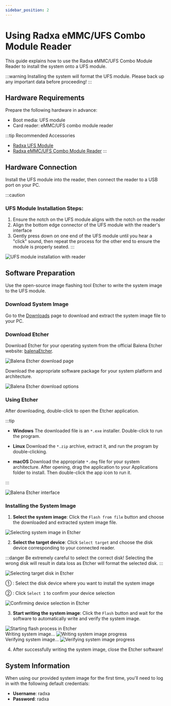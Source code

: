```yaml
---
sidebar_position: 2
---
```


# Using Radxa eMMC/UFS Combo Module Reader

This guide explains how to use the Radxa eMMC/UFS Combo Module Reader to install the system onto a UFS module.

:::warning
Installing the system will format the UFS module. Please back up any important data before proceeding!
:::

## Hardware Requirements

Prepare the following hardware in advance:

- Boot media: UFS module
- Card reader: eMMC/UFS combo module reader

:::tip Recommended Accessories

- [Radxa UFS Module](https://radxa.com/products/accessories/ufs-module)
- [Radxa eMMC/UFS Combo Module Reader](https://radxa.com/products/accessories/emmc-ufs-module-reader)
  :::

## Hardware Connection

Install the UFS module into the reader, then connect the reader to a USB port on your PC.

:::caution

### UFS Module Installation Steps:

1. Ensure the notch on the UFS module aligns with the notch on the reader
2. Align the bottom edge connector of the UFS module with the reader's interface
3. Gently press down on one end of the UFS module until you hear a "click" sound, then repeat the process for the other end to ensure the module is properly seated.
   :::

<div style={{textAlign: 'center'}}>
  <img src="/en/img/cubie/a7a/a7a-ufs-reader.webp" style={{width: '100%', maxWidth: '1200px'}} alt="UFS module installation with reader" />
</div>

## Software Preparation

Use the open-source image flashing tool Etcher to write the system image to the UFS module.

### Download System Image

Go to the [Downloads](../../../download) page to download and extract the system image file to your PC.

### Download Etcher

Download Etcher for your operating system from the official Balena Etcher website: [balenaEtcher](https://etcher.balena.io).

<div style={{textAlign: 'center'}}>
<img src="/en/img/rock4/4d/down-etcher-01.webp" style={{width: '100%', maxWidth: '1200px'}} alt="Balena Etcher download page" />
</div>

Download the appropriate software package for your system platform and architecture.

<div style={{textAlign: 'center'}}>
<img src="/en/img/rock4/4d/down-etcher-02.webp" style={{width: '100%', maxWidth: '1200px'}} alt="Balena Etcher download options" />
</div>

### Using Etcher

After downloading, double-click to open the Etcher application.

:::tip

- **Windows**
  The downloaded file is an `*.exe` installer. Double-click to run the program.

- **Linux**
  Download the `*.zip` archive, extract it, and run the program by double-clicking.

- **macOS**
  Download the appropriate `*.dmg` file for your system architecture. After opening, drag the application to your Applications folder to install. Then double-click the app icon to run it.

:::

<div style={{textAlign: 'center'}}>
  <img src="/en/img/rock4/4d/down-etcher-00.webp" style={{width: '100%', maxWidth: '1200px'}} alt="Balena Etcher interface" />
</div>

### Installing the System Image

1. **Select the system image**: Click the `Flash from file` button and choose the downloaded and extracted system image file.

<div style={{textAlign: 'center'}}>
  <img src="/en/img/rock4/4d/etcher-01.webp" style={{width: '100%', maxWidth: '1200px'}} alt="Selecting system image in Etcher" />
</div>

2. **Select the target device**: Click `Select target` and choose the disk device corresponding to your connected reader.

:::danger
Be extremely careful to select the correct disk! Selecting the wrong disk will result in data loss as Etcher will format the selected disk.
:::

<div style={{textAlign: 'center'}}>
  <img src="/img/rock4/4d/etcher-02.webp" style={{width: '100%', maxWidth: '1200px'}} alt="Selecting target disk in Etcher" />
</div>

① : Select the disk device where you want to install the system image

② : Click `Select 1` to confirm your device selection

<div style={{textAlign: 'center'}}>
  <img src="/en/img/rock4/4d/etcher-03.webp" style={{width: '100%', maxWidth: '1200px'}} alt="Confirming device selection in Etcher" />
</div>

3. **Start writing the system image**: Click the `Flash` button and wait for the software to automatically write and verify the system image.

<div style={{textAlign: 'center'}}>
  <img src="/en/img/rock4/4d/etcher-04.webp" style={{width: '100%', maxWidth: '1200px'}} alt="Starting flash process in Etcher" />
</div>

<div style={{textAlign: 'center'}}>
  Writing system image...
  <img src="/en/img/rock4/4d/etcher-05.webp" style={{width: '100%', maxWidth: '1200px'}} alt="Writing system image progress" />
</div>

<div style={{textAlign: 'center'}}>
  Verifying system image...
  <img src="/en/img/rock4/4d/etcher-07.webp" style={{width: '100%', maxWidth: '1200px'}} alt="Verifying system image progress" />
</div>

4. After successfully writing the system image, close the Etcher software!

## System Information

When using our provided system image for the first time, you'll need to log in with the following default credentials:

- **Username**: radxa
- **Password**: radxa

